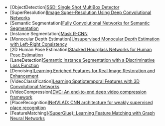 
- [ObjectDetection][SSD: Single Shot MultiBox Detector](https://arxiv.org/abs/1512.02325)
- [SuperResolution][Image Super-Resolution Using Deep Convolutional Networks](https://arxiv.org/pdf/1501.00092v3.pdf)
- [Semantic Segmentation][Fully Convolutional Networks for Semantic Segmentation](https://arxiv.org/pdf/1411.4038v2.pdf)
- [Instance Segmentation][Mask R-CNN](https://arxiv.org/abs/1703.06870)
- [Monocular Depth Estimation][Unsupervised Monocular Depth Estimation with Left-Right Consistency](https://arxiv.org/abs/1609.03677)
- [2D Human Pose Estimation][Stacked Hourglass Networks for Human Pose Estimation](https://arxiv.org/abs/1603.06937)
- [LaneDetection][Semantic Instance Segmentation with a Discriminative Loss Function](https://arxiv.org/pdf/1708.02551v1.pdf)
- [Denoising][Learning Enriched Features for Real Image Restoration and Enhancement](https://arxiv.org/pdf/2003.06792v2.pdf)
- [VideoClassification][Learning Spatiotemporal Features with 3D Convolutional Networks](https://arxiv.org/pdf/1412.0767v4.pdf)
- [VideoCompression][DVC: An end-to-end deep video compression framework](https://arxiv.org/abs/1812.00101)
- [PlaceRecognition][NetVLAD: CNN architecture for weakly supervised place recognition](https://arxiv.org/abs/1511.07247)
- [FeatureMatching][{SuperGlue}: Learning Feature Matching with Graph Neural Networks](https://arxiv.org/abs/1911.11763)
